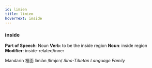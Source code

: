 ```yaml
---
id: limien
title: limien
hoverText: inside
---
```


### inside

**Part of Speech**: Noun
**Verb**: to be the inside region
**Noun**: inside region
**Modifier**: inside-related/inner

Mandarin 裡面 lǐmiàn /limi̯ɛn/
*Sino-Tibetan Language Family*